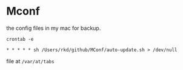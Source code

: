 # Mconf
the config files in my mac for backup.

`crontab -e`

`* * * * * sh /Users/rkd/github/MConf/auto-update.sh > /dev/null`

file at `/var/at/tabs`
